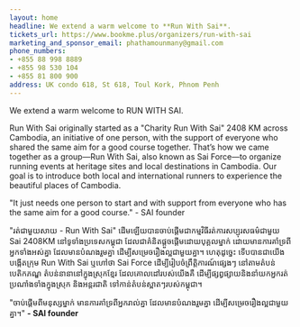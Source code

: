 ```yaml
---
layout: home
headline: We extend a warm welcome to **Run With Sai**.
tickets_url: https://www.bookme.plus/organizers/run-with-sai
marketing_and_sponsor_email: phathamounmany@gmail.com
phone_numbers:
- +855 88 998 8889
- +855 98 530 104
- +855 81 800 900
address: UK condo 618, St 618, Toul Kork, Phnom Penh
---
```


We extend a warm welcome to RUN WITH SAI.

Run With Sai originally started as a "Charity Run With Sai" 2408 KM across Cambodia, an initiative of one person, with the support of everyone who shared the same aim for a good course together. That’s how we came together as a group—Run With Sai, also known as Sai Force—to organize running events at heritage sites and local destinations in Cambodia. Our goal is to introduce both local and international runners to experience the beautiful places of Cambodia.

"It just needs one person to start and with support from everyone who has the same aim for a good course." - SAI founder

"រត់ជាមួយសាយ - Run With Sai" ដើមឡើយបានចាប់ផ្តើមជាកម្មវិធីរត់ការសប្បុរសធម៌ជាមួយ Sai 2408KM នៅទូទាំងប្រទេសកម្ពុជា ដែលជាគំនិតផ្តួចផ្តើមដោយបុគ្គលម្នាក់ ដោយមានការគាំទ្រពីអ្នកទាំងអស់គ្នា ដែលមានបំណងរួមគ្នា ដើម្បីសម្រេចរឿងល្អជាមួយគ្នា។ ហេតុដូច្នេះ ទើបបានជាយើងបង្កើតក្រុម Run With Sai ឬហៅថា Sai Force ដើម្បីរៀបចំព្រឹត្តិការណ៍ផ្សេងៗ នៅតាមតំបន់បេតិកភណ្ឌ តំបន់នានានៅក្នុងស្រុកខ្មែរ ដែលគោលដៅរបស់យើងគឺ ដើម្បីផ្សព្វផ្សាយនិងនាំយកអ្នករត់ប្រណាំងទាំងក្នុងស្រុក និងអន្តរជាតិ ទៅកាន់តំបន់ស្អាតៗរបស់កម្ពុជា។

"ចាប់ផ្ដើមពីមនុស្សម្នាក់ មានការគាំទ្រពីអ្នករាល់គ្នា ដែលមានបំណងរួមគ្នា ដើម្បីសម្រេចរឿងល្អជាមួយគ្នា។" **- SAI founder**
